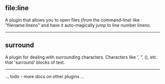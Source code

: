 file:line
---------

A plugin that allows you to open files (from the command-line) like
"filename:lineno" and have it auto-magically jump to line number lineno.

------

surround
--------

A plugin for dealing with surrounding characters. Characters like ', ", (), etc
that 'surround' blocks of text.

------

... todo - more docs on other plugins ...
